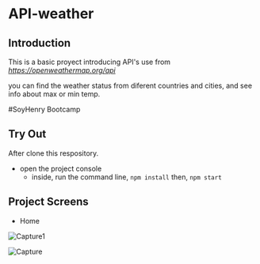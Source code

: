 

# API-weather

## Introduction

This is a basic proyect introducing API's use from  _https://openweathermap.org/api_

you can find the weather status from diferent countries and cities, and see info about max or min temp.

#SoyHenry Bootcamp
## Try Out

After clone this respository.
 - open the project console
    + inside, run the command line, `npm install` then, `npm start`

## Project Screens

- Home 

![Capture1](https://user-images.githubusercontent.com/66718960/103458430-d7b3b580-4ce6-11eb-98b8-25af49cd3fc9.PNG)

![Capture](https://user-images.githubusercontent.com/66718960/103457928-1135f200-4ce2-11eb-9d64-bbeed0db87c3.PNG)

